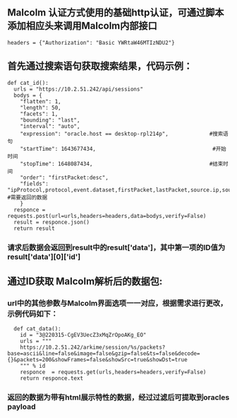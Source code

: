 

## Malcolm 认证方式使用的基础http认证，可通过脚本添加相应头来调用Malcolm内部接口
  ````
  headers = {"Authorization": "Basic YWRtaW46MTIzNDU2"}
  ````



## 首先通过搜索语句获取搜索结果，代码示例：
  ````
  def cat_id():
    urls = "https://10.2.51.242/api/sessions"
    bodys = {
      "flatten": 1,
      "length": 50,
      "facets": 1,
      "bounding": "last",
      "interval": "auto",
      "expression": "oracle.host == desktop-rpl214p",             #搜索语句
      "startTime": 1643677434,                                     #开始时间
      "stopTime": 1648087434,                                     #结束时间
      "order": "firstPacket:desc",
      "fields": "ipProtocol,protocol,event.dataset,firstPacket,lastPacket,source.ip,source.geo.country_iso_code,source.port,destination.ip,destination.geo.country_iso_code,destination.port,network.packets,totDataBytes,network.bytes,tags,http.uri,email.src,email.dst,email.subject,email.filename,dns.host,cert.alt,irc.channel"       #需要返回的数据
      }
    responce = requests.post(url=urls,headers=headers,data=bodys,verify=False)
    result = responce.json()
    return result
````

### 请求后数据会返回到result中的result['data']，其中第一项的ID值为result['data'][0]['id']

## 通过ID获取 Malcolm解析后的数据包:
### url中的其他参数与Malcolm界面选项一一对应，根据需求进行更改，示例代码如下：
```
  def cat_data():
    id = "3@220315-CgEV3UecZ3xMqZrOpoAKg_EO"
    urls = """
    https://10.2.51.242/arkime/session/%s/packets?base=ascii&line=false&image=false&gzip=false&ts=false&decode={}&packets=200&showFrames=false&showSrc=true&showDst=true
    """ % id
    responce  = requests.get(urls,headers=headers,verify=False)
    return responce.text
```

### 返回的数据为带有html展示特性的数据，经过过滤后可提取到oracles payload
























